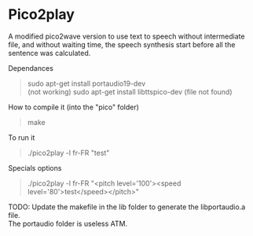 # Pico2play
A modified pico2wave version to use text to speech without intermediate file, and without waiting time, the speech synthesis start before all the sentence was calculated.

Dependances
>sudo apt-get install portaudio19-dev   
>(not working) sudo apt-get install libttspico-dev (file not found)

How to compile it (into the "pico" folder)
>make 

To run it
>./pico2play -l fr-FR "test"   

Specials options
>./pico2play -l fr-FR "\<pitch level='100'>\<speed level='80'>test\</speed>\</pitch>"

TODO:
Update the makefile in the lib folder to generate the libportaudio.a file.   
The portaudio folder is useless ATM.
